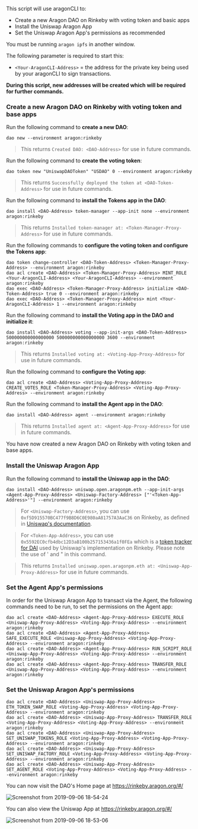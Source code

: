 This script will use aragonCLI to:

- Create a new Aragon DAO on Rinkeby with voting token and basic apps
- Install the Uniswap Aragon App
- Set the Uniswap Aragon App's permissions as recommended

You must be running `aragon ipfs` in another window.

The following parameter is required to start this:

- `<Your-AragonCLI-Address>` = the address for the private key being used by your aragonCLI to sign transactions.

**During this script, new addresses will be created which will be required for further commands.**

### Create a new Aragon DAO on Rinkeby with voting token and base apps

Run the following command to **create a new DAO**:

```
dao new --environment aragon:rinkeby
```

> This returns `Created DAO: <DAO-Address>` for use in future commands.

Run the following command to **create the voting token**:

```
dao token new "UniswapDAOToken" "USDAO" 0 --environment aragon:rinkeby
```

> This returns `Successfully deployed the token at <DAO-Token-Address>` for use in future commands.

Run the following command to **install the Tokens app in the DAO**:

```
dao install <DAO-Address> token-manager --app-init none --environment aragon:rinkeby
```

> This returns `Installed token-manager at: <Token-Manager-Proxy-Address>` for use in future commands.

Run the following commands to **configure the voting token and configure the Tokens app**:

```
dao token change-controller <DAO-Token-Address> <Token-Manager-Proxy-Address> --environment aragon:rinkeby
dao acl create <DAO-Address> <Token-Manager-Proxy-Address> MINT_ROLE <Your-AragonCLI-Address> <Your-AragonCLI-Address> --environment aragon:rinkeby
dao exec <DAO-Address> <Token-Manager-Proxy-Address> initialize <DAO-Token-Address> true 0 --environment aragon:rinkeby
dao exec <DAO-Address> <Token-Manager-Proxy-Address> mint <Your-AragonCLI-Address> 1 --environment aragon:rinkeby
```

Run the following command to **install the Voting app in the DAO and initialize it**:

```
dao install <DAO-Address> voting --app-init-args <DAO-Token-Address> 500000000000000000 500000000000000000 3600 --environment aragon:rinkeby
```

> This returns `Installed voting at: <Voting-App-Proxy-Address>` for use in future commands.

Run the following command to **configure the Voting app**:

```
dao acl create <DAO-Address> <Voting-App-Proxy-Address> CREATE_VOTES_ROLE <Token-Manager-Proxy-Address> <Voting-App-Proxy-Address> --environment aragon:rinkeby
```

Run the following command to **install the Agent app in the DAO**:

```
dao install <DAO-Address> agent --environment aragon:rinkeby
```

> This returns `Installed agent at: <Agent-App-Proxy-Address>` for use in future commands.

You have now created a new Aragon DAO on Rinkeby with voting token and base apps.

### Install the Uniswap Aragon App

Run the following command to **install the Uniswap app in the DAO**:

```
dao install <DAO-Address> uniswap.open.aragonpm.eth --app-init-args <Agent-App-Proxy-Address> <Uniswap-Factory-Address> ["'<Token-App-Address>'"] --environment aragon:rinkeby
```

> For `<Uniswap-Factory-Address>`, you can use `0xf5D915570BC477f9B8D6C0E980aA81757A3AaC36` on Rinkeby, as defined in [Uniswap's documentation](https://docs.uniswap.io/frontend-integration/connect-to-uniswap).

> For `<Token-App-Address>`, you can use `0x5592EC0cfb4dbc12D3aB100b257153436a1f0FEa` which is a [token tracker for DAI](https://rinkeby.etherscan.io/address/0x5592ec0cfb4dbc12d3ab100b257153436a1f0fea) used by Uniswap's implementation on Rinkeby. Please note the use of ' and " in this command.

> This returns `Installed uniswap.open.aragonpm.eth at: <Uniswap-App-Proxy-Address>` for use in future commands.

### Set the Agent App's permissions

In order for the Uniswap Aragon App to transact via the Agent, the following commands need to be run, to set the permissions on the Agent app:

```
dao acl create <DAO-Address> <Agent-App-Proxy-Address> EXECUTE_ROLE <Uniswap-App-Proxy-Address> <Voting-App-Proxy-Address> --environment aragon:rinkeby
dao acl create <DAO-Address> <Agent-App-Proxy-Address> SAFE_EXECUTE_ROLE <Uniswap-App-Proxy-Address> <Voting-App-Proxy-Address> --environment aragon:rinkeby
dao acl create <DAO-Address> <Agent-App-Proxy-Address> RUN_SCRIPT_ROLE <Uniswap-App-Proxy-Address> <Voting-App-Proxy-Address> --environment aragon:rinkeby
dao acl create <DAO-Address> <Agent-App-Proxy-Address> TRANSFER_ROLE <Uniswap-App-Proxy-Address> <Voting-App-Proxy-Address> --environment aragon:rinkeby
```

### Set the Uniswap Aragon App's permissions

```
dao acl create <DAO-Address> <Uniswap-App-Proxy-Address> ETH_TOKEN_SWAP_ROLE <Voting-App-Proxy-Address> <Voting-App-Proxy-Address> --environment aragon:rinkeby
dao acl create <DAO-Address> <Uniswap-App-Proxy-Address> TRANSFER_ROLE <Voting-App-Proxy-Address> <Voting-App-Proxy-Address> --environment aragon:rinkeby
dao acl create <DAO-Address> <Uniswap-App-Proxy-Address> SET_UNISWAP_TOKENS_ROLE <Voting-App-Proxy-Address> <Voting-App-Proxy-Address> --environment aragon:rinkeby
dao acl create <DAO-Address> <Uniswap-App-Proxy-Address> SET_UNISWAP_FACTORY_ROLE <Voting-App-Proxy-Address> <Voting-App-Proxy-Address> --environment aragon:rinkeby
dao acl create <DAO-Address> <Uniswap-App-Proxy-Address> SET_AGENT_ROLE <Voting-App-Proxy-Address> <Voting-App-Proxy-Address> --environment aragon:rinkeby
```

You can now visit the DAO's Home page at https://rinkeby.aragon.org/#/<DAO-Address>

![Screenshot from 2019-09-06 18-54-24](https://user-images.githubusercontent.com/2212651/64445942-e6309380-d0d7-11e9-83ae-fb6118cf3dce.png)

You can also view the Uniswap App at https://rinkeby.aragon.org/#/<DAO-Address>

![Screenshot from 2019-09-06 18-53-06](https://user-images.githubusercontent.com/2212651/64445976-f5174600-d0d7-11e9-90d8-84b21b7bedc3.png)
